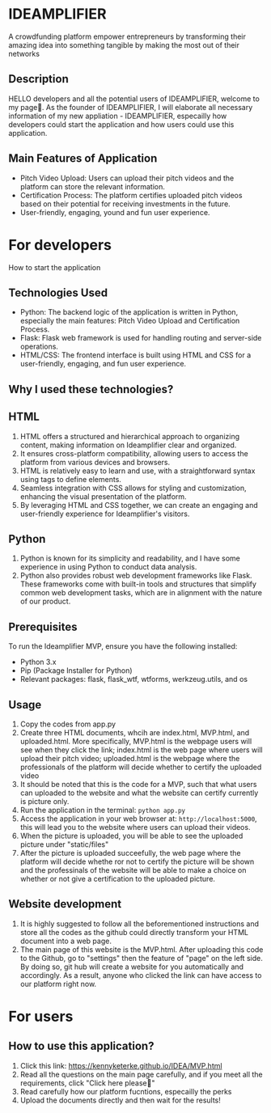 # IDEAMPLIFIER
A crowdfunding platform empower entrepreneurs by transforming their amazing idea into something tangible by making the most out of their networks

## Description
HELLO developers and all the  potential users of IDEAMPLIFIER, welcome to my page🤍. As the founder of IDEAMPLIFIER, I will elaborate all necessary information of my new appliation - IDEAMPLIFIER, especailly how developers could start the application and how users could use this application.

## Main Features of Application

- Pitch Video Upload: Users can upload their pitch videos and the platform can store the relevant information.
- Certification Process: The platform certifies uploaded pitch videos based on their potential for receiving investments in the future.
- User-friendly, engaging, yound and fun user experience.

# For developers
How to start the application

## Technologies Used
- Python: The backend logic of the application is written in Python, especially the main features:  Pitch Video Upload and Certification Process.
- Flask: Flask web framework is used for handling routing and server-side operations.
- HTML/CSS: The frontend interface is built using HTML and CSS for a user-friendly, engaging, and fun user experience.

## Why I used these technologies?

## HTML
1. HTML offers a structured and hierarchical approach to organizing content, making information on Ideamplifier clear and organized.
2. It ensures cross-platform compatibility, allowing users to access the platform from various devices and browsers.
3. HTML is relatively easy to learn and use, with a straightforward syntax using tags to define elements.
4. Seamless integration with CSS allows for styling and customization, enhancing the visual presentation of the platform.
5. By leveraging HTML and CSS together, we can create an engaging and user-friendly experience for Ideamplifier's visitors.

## Python
1. Python is known for its simplicity and readability, and I have some experience in using Python to conduct data analysis.
2. Python also provides robust web development frameworks like Flask. These frameworks come with built-in tools and structures that simplify common web development tasks, which are in alignment with the nature of our product.

## Prerequisites
To run the Ideamplifier MVP, ensure you have the following installed:

- Python 3.x
- Pip (Package Installer for Python)
- Relevant packages: flask, flask_wtf, wtforms, werkzeug.utils, and os

## Usage

1. Copy the codes from app.py
2. Create three HTML documents, whcih are index.html, MVP.html, and uploaded.html. More specifically, MVP.html is the webpage users will see when they click the link; index.html is the web page where users will upload their pitch video; uploaded.html is the webpage where the professionals of the platform will decide whether to certify the uploaded video
3. It should be noted that this is the code for a MVP, such that what users can uploaded to the website and what the website can certify currently is picture only.
4. Run the application in the terminal: `python app.py`
5. Access the application in your web browser at: `http://localhost:5000`, this will lead you to the website where users can upload their videos.
6. When the picture is uploaded, you will be able to see the uploaded picture under "static/files"
7. After the picture is uploaded succeefully, the web page where the platform will decide whethe ror not to certify the picture will be shown and the professinals of the website will be able to make a choice on whether or not give a certification to the uploaded picture.

## Website development

1. It is highly suggested to follow all the beforementioned instructions and store all the codes as the github could directly transform your HTML document into a web page.
2. The main page of this website is the MVP.html. After uploading this code to the Github, go to "settings" then the feature of "page" on the left side. By doing so, git hub will create a website for you automatically and accordingly. As a result, anyone who clicked the link can have access to our platform right now.

# For users

## How to use this application?

1. Click this link:  https://kennyketerke.github.io/IDEA/MVP.html
2. Read all the questions on the main page carefully, and if you meet all the requirements, click "Click here please🥰"
3. Read carefully how our platform fucntions, especailly the perks
4. Upload the documents directly and then wait for the results!

